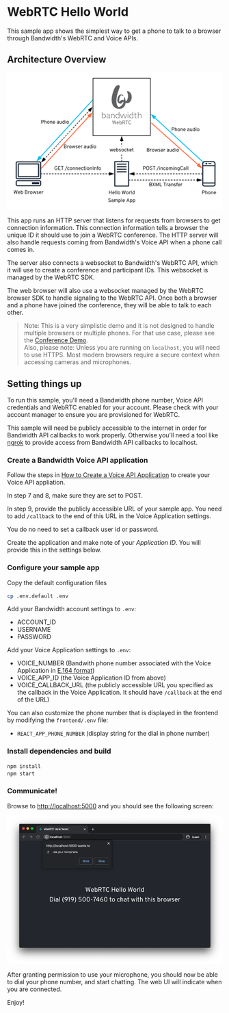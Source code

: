 # WebRTC Hello World

This sample app shows the simplest way to get a phone to talk to a browser through Bandwidth's WebRTC and Voice APIs.

## Architecture Overview

<img src="./WebRTC Hello World.svg">

This app runs an HTTP server that listens for requests from browsers to get connection information. This connection information tells a browser the unique ID it should use to join a WebRTC conference. The HTTP server will also handle requests coming from Bandwidth's Voice API when a phone call comes in.

The server also connects a websocket to Bandwidth's WebRTC API, which it will use to create a conference and participant IDs. This websocket is managed by the WebRTC SDK.

The web browser will also use a websocket managed by the WebRTC browser SDK to handle signaling to the WebRTC API. Once both a browser and a phone have joined the conference, they will be able to talk to each other.

> Note: This is a very simplistic demo and it is not designed to handle multiple browsers or multiple phones. For that use case, please see the [Conference Demo](https://github.com/Bandwidth/webrtc-sample-conference-node).<br/>Also, please note: Unless you are running on `localhost`, you will need to use HTTPS. Most modern browsers require a secure context when accessing cameras and microphones.

## Setting things up

To run this sample, you'll need a Bandwidth phone number, Voice API credentials and WebRTC enabled for your account. Please check with your account manager to ensure you are provisioned for WebRTC.

This sample will need be publicly accessible to the internet in order for Bandwidth API callbacks to work properly. Otherwise you'll need a tool like [ngrok](https://ngrok.com) to provide access from Bandwidth API callbacks to localhost.

### Create a Bandwidth Voice API application

Follow the steps in [How to Create a Voice API Application](https://support.bandwidth.com/hc/en-us/articles/360035060934-How-to-Create-a-Voice-API-Application-V2-) to create your Voice API appliation.

In step 7 and 8, make sure they are set to POST.

In step 9, provide the publicly accessible URL of your sample app. You need to add `/callback` to the end of this URL in the Voice Application settings.

You do no need to set a callback user id or password.

Create the application and make note of your _Application ID_. You will provide this in the settings below.

### Configure your sample app

Copy the default configuration files

```bash
cp .env.default .env
```

Add your Bandwidth account settings to `.env`:

- ACCOUNT_ID
- USERNAME
- PASSWORD

Add your Voice Application settings to `.env`:

- VOICE_NUMBER (Bandwith phone number associated with the Voice Application in [E.164 format](https://www.bandwidth.com/glossary/e164/))
- VOICE_APP_ID (the Voice Application ID from above)
- VOICE_CALLBACK_URL (the publicly accessible URL you specified as the callback in the Voice Application. It should have `/callback` at the end of the URL)

You can also customize the phone number that is displayed in the frontend by modifying the `frontend/.env` file:

- `REACT_APP_PHONE_NUMBER` (display string for the dial in phone number)

### Install dependencies and build

```bash
npm install
npm start
```

### Communicate!

Browse to [http://localhost:5000](http://localhost:5000) and you should see the following screen:

<img src="./screenshot.png">

After granting permission to use your microphone, you should now be able to dial your phone number, and start chatting. The web UI will indicate when you are connected.

Enjoy!

